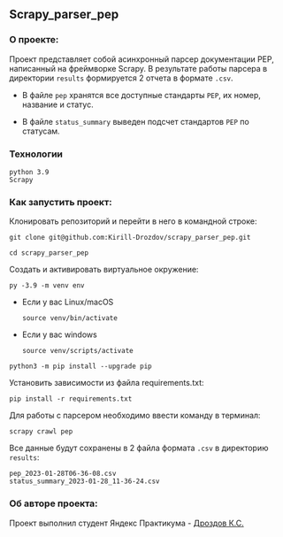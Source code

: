 ## Scrapy_parser_pep

### О проекте:

Проект представляет собой асинхронный парсер документации PEP,
написанный на фреймворке Scrapy. В результате работы парсера в директории
`results` формируется 2 отчета в формате `.csv`.

* В файле `pep` хранятся все доступные стандарты `PEP`,
их номер, название и статус.

* В файле `status_summary` выведен подсчет стандартов `PEP`
по статусам.

### Технологии
```
python 3.9
Scrapy
```

### Как запустить проект:

Клонировать репозиторий и перейти в него в командной строке:

```
git clone git@github.com:Kirill-Drozdov/scrapy_parser_pep.git
```

```
cd scrapy_parser_pep
```

Cоздать и активировать виртуальное окружение:

```
py -3.9 -m venv env
```

* Если у вас Linux/macOS

    ```
    source venv/bin/activate
    ```

* Если у вас windows

    ```
    source venv/scripts/activate
    ```

```
python3 -m pip install --upgrade pip
```

Установить зависимости из файла requirements.txt:

```
pip install -r requirements.txt
```

Для работы с парсером необходимо ввести команду в терминал:

```
scrapy crawl pep
```

Все данные будут сохранены в 2 файла формата `.csv`
в директорию `results`:

```
pep_2023-01-28T06-36-08.csv
status_summary_2023-01-28_11-36-24.csv
```

### Об авторе проекта:
Проект выполнил студент Яндекс Практикума -
[Дроздов К.С.](https://github.com/Kirill-Drozdov)
